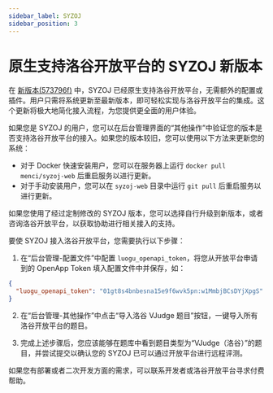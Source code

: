 ```yaml
---
sidebar_label: SYZOJ
sidebar_position: 3
---
```


# 原生支持洛谷开放平台的 SYZOJ 新版本

在 [新版本(573796f)](https://github.com/syzoj/syzoj/commit/573796fa7670e28d428692f1d91e7ea50ee154e5) 中，SYZOJ 已经原生支持洛谷开放平台，无需额外的配置或插件。用户只需将系统更新至最新版本，即可轻松实现与洛谷开放平台的集成。这个更新将极大地简化接入流程，为您提供更全面的用户体验。

如果您是 SYZOJ 的用户，您可以在后台管理界面的“其他操作”中验证您的版本是否支持洛谷开放平台的接入。如果您的版本较旧，您可以使用以下方法来更新您的系统：

- 对于 Docker 快速安装用户，您可以在服务器上运行 `docker pull menci/syzoj-web` 后重启服务以进行更新。
- 对于手动安装用户，您可以在 `syzoj-web` 目录中运行 `git pull` 后重启服务以进行更新。

如果您使用了经过定制修改的 SYZOJ 版本，您可以选择自行升级到新版本，或者咨询洛谷开放平台，以获取协助进行相关接入的支持。

要使 SYZOJ 接入洛谷开放平台，您需要执行以下步骤：

1. 在“后台管理-配置文件”中配置 `luogu_openapi_token`，将您从开放平台申请到的 OpenApp Token 填入配置文件中并保存，如：

```json
{
  "luogu_openapi_token": "01gt8s4bnbesna15e9f6wvk5pn:w1MmbjBCsDYjXpgS"
}
```

2. 在“后台管理-其他操作”中点击“导入洛谷 VJudge 题目”按钮，一键导入所有洛谷开放平台的题目。

3. 完成上述步骤后，您应该能够在题库中看到题目类型为“VJudge（洛谷）”的题目，并尝试提交以确认您的 SYZOJ 已可以通过开放平台进行远程评测。

如果您有部署或者二次开发方面的需求，可以联系开发者或洛谷开放平台寻求付费帮助。
